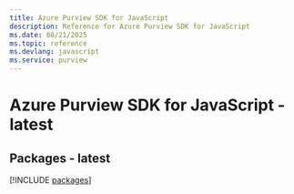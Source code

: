 ```yaml
---
title: Azure Purview SDK for JavaScript
description: Reference for Azure Purview SDK for JavaScript
ms.date: 08/21/2025
ms.topic: reference
ms.devlang: javascript
ms.service: purview
---
```

# Azure Purview SDK for JavaScript - latest
## Packages - latest
[!INCLUDE [packages](purview-index.md)]